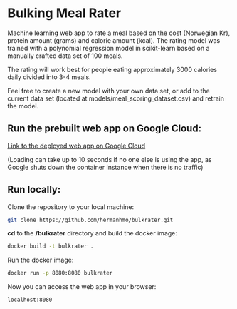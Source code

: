 # Bulking Meal Rater
Machine learning web app to rate a meal based on the cost (Norwegian Kr), protein amount (grams) and calorie amount (kcal). The rating model was trained with a polynomial regression model in scikit-learn based on a manually crafted data set of 100 meals.

The rating will work best for people eating approximately 3000 calories daily divided into 3-4 meals.

Feel free to create a new model with your own data set, or add to the current data set (located at models/meal_scoring_dataset.csv) and retrain the model.

## Run the prebuilt web app on Google Cloud:

[Link to the deployed web app on Google Cloud](https://bulkrater-7jh2arsyhq-uc.a.run.app)

(Loading can take up to 10 seconds if no one else is using the app, as Google shuts down the container instance when there is no traffic)

## Run locally:
Clone the repository to your local machine:
```bash
git clone https://github.com/hermanhmo/bulkrater.git
```
**cd** to the **/bulkrater** directory and build the docker image:
```bash
docker build -t bulkrater .
```
Run the docker image:
```bash
docker run -p 8080:8080 bulkrater
```
Now you can access the web app in your browser:
```
localhost:8080
```
